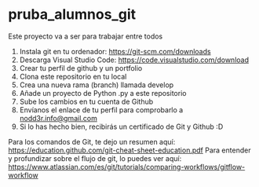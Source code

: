 # pruba_alumnos_git
Este proyecto va a ser para trabajar entre todos
1. Instala git en tu ordenador: https://git-scm.com/downloads
2. Descarga Visual Studio Code: https://code.visualstudio.com/download
3. Crear tu perfil de github y un portfolio
4. Clona este repositorio en tu local
5. Crea una nueva rama (branch) llamada develop
6. Añade un proyecto de Python .py a este repositorio
8. Sube los cambios en tu cuenta de Github
9. Envíanos el enlace de tu perfil para comprobarlo a nodd3r.info@gmail.com
10. Si lo has hecho bien, recibirás un certificado de Git y Github :D

Para los comandos de Git, te dejo un resumen aquí:
https://education.github.com/git-cheat-sheet-education.pdf
Para entender y profundizar sobre el flujo de git, lo puedes ver aquí:
https://www.atlassian.com/es/git/tutorials/comparing-workflows/gitflow-workflow
